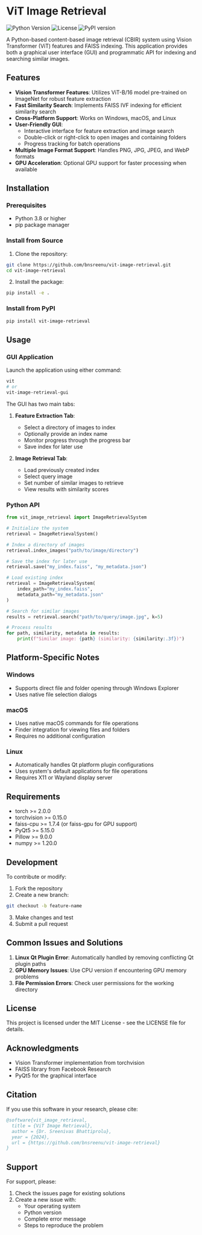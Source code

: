 # ViT Image Retrieval
![Python Version](https://img.shields.io/badge/python-3.8%2B-blue)
![License](https://img.shields.io/badge/license-MIT-green)
![PyPI version](https://img.shields.io/pypi/v/vit-image-retrieval.svg?style=flat-square)

A Python-based content-based image retrieval (CBIR) system using Vision Transformer (ViT) features and FAISS indexing. This application provides both a graphical user interface (GUI) and programmatic API for indexing and searching similar images.

## Features

- **Vision Transformer Features**: Utilizes ViT-B/16 model pre-trained on ImageNet for robust feature extraction
- **Fast Similarity Search**: Implements FAISS IVF indexing for efficient similarity search
- **Cross-Platform Support**: Works on Windows, macOS, and Linux
- **User-Friendly GUI**: 
  - Interactive interface for feature extraction and image search
  - Double-click or right-click to open images and containing folders
  - Progress tracking for batch operations
- **Multiple Image Format Support**: Handles PNG, JPG, JPEG, and WebP formats
- **GPU Acceleration**: Optional GPU support for faster processing when available

## Installation

### Prerequisites

- Python 3.8 or higher
- pip package manager

### Install from Source

1. Clone the repository:
```bash
git clone https://github.com/bnsreenu/vit-image-retrieval.git
cd vit-image-retrieval
```

2. Install the package:
```bash
pip install -e .
```

### Install from PyPI

```bash
pip install vit-image-retrieval
```

## Usage

### GUI Application

Launch the application using either command:
```bash
vit
# or
vit-image-retrieval-gui
```

The GUI has two main tabs:

1. **Feature Extraction Tab**:
   - Select a directory of images to index
   - Optionally provide an index name
   - Monitor progress through the progress bar
   - Save index for later use

2. **Image Retrieval Tab**:
   - Load previously created index
   - Select query image
   - Set number of similar images to retrieve
   - View results with similarity scores

### Python API

```python
from vit_image_retrieval import ImageRetrievalSystem

# Initialize the system
retrieval = ImageRetrievalSystem()

# Index a directory of images
retrieval.index_images("path/to/image/directory")

# Save the index for later use
retrieval.save("my_index.faiss", "my_metadata.json")

# Load existing index
retrieval = ImageRetrievalSystem(
    index_path="my_index.faiss",
    metadata_path="my_metadata.json"
)

# Search for similar images
results = retrieval.search("path/to/query/image.jpg", k=5)

# Process results
for path, similarity, metadata in results:
    print(f"Similar image: {path} (similarity: {similarity:.3f})")
```

## Platform-Specific Notes

### Windows
- Supports direct file and folder opening through Windows Explorer
- Uses native file selection dialogs

### macOS
- Uses native macOS commands for file operations
- Finder integration for viewing files and folders
- Requires no additional configuration

### Linux
- Automatically handles Qt platform plugin configurations
- Uses system's default applications for file operations
- Requires X11 or Wayland display server

## Requirements

- torch >= 2.0.0
- torchvision >= 0.15.0
- faiss-cpu >= 1.7.4 (or faiss-gpu for GPU support)
- PyQt5 >= 5.15.0
- Pillow >= 9.0.0
- numpy >= 1.20.0

## Development

To contribute or modify:

1. Fork the repository
2. Create a new branch:
```bash
git checkout -b feature-name
```

3. Make changes and test
4. Submit a pull request

## Common Issues and Solutions

1. **Linux Qt Plugin Error**: Automatically handled by removing conflicting Qt plugin paths
2. **GPU Memory Issues**: Use CPU version if encountering GPU memory problems
3. **File Permission Errors**: Check user permissions for the working directory

## License

This project is licensed under the MIT License - see the LICENSE file for details.

## Acknowledgments

- Vision Transformer implementation from torchvision
- FAISS library from Facebook Research
- PyQt5 for the graphical interface

## Citation

If you use this software in your research, please cite:

```bibtex
@software{vit_image_retrieval,
  title = {ViT Image Retrieval},
  author = {Dr. Sreenivas Bhattiprolu},
  year = {2024},
  url = {https://github.com/bnsreenu/vit-image-retrieval}
}
```

## Support

For support, please:
1. Check the issues page for existing solutions
2. Create a new issue with:
   - Your operating system
   - Python version
   - Complete error message
   - Steps to reproduce the problem